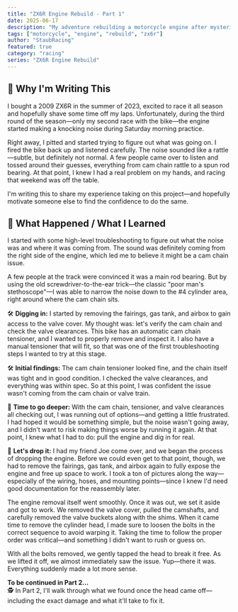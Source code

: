 ```yaml
---
title: "ZX6R Engine Rebuild - Part 1"
date: 2025-06-17
description: "My adventure rebuilding a motorcycle engine after mysterious knocking"
tags: ["motorcycle", "engine", "rebuild", "zx6r"]
author: "StaubRacing"
featured: true
category: "racing"
series: "ZX6R Engine Rebuild"
---
```


## 🧠 Why I'm Writing This

I bought a 2009 ZX6R in the summer of 2023, excited to race it all season and hopefully shave some time off my laps. Unfortunately, during the third round of the season—only my second race with the bike—the engine started making a knocking noise during Saturday morning practice.

Right away, I pitted and started trying to figure out what was going on. I fired the bike back up and listened carefully. The noise sounded like a rattle—subtle, but definitely not normal. A few people came over to listen and tossed around their guesses, everything from cam chain rattle to a spun rod bearing. At that point, I knew I had a real problem on my hands, and racing that weekend was off the table.

I'm writing this to share my experience taking on this project—and hopefully motivate someone else to find the confidence to do the same.

## 💬 What Happened / What I Learned

I started with some high-level troubleshooting to figure out what the noise was and where it was coming from. The sound was definitely coming from the right side of the engine, which led me to believe it might be a cam chain issue.

A few people at the track were convinced it was a main rod bearing. But by using the old screwdriver-to-the-ear trick—the classic "poor man's stethoscope"—I was able to narrow the noise down to the #4 cylinder area, right around where the cam chain sits.

🛠️ **Digging in:** I started by removing the fairings, gas tank, and airbox to gain access to the valve cover. My thought was: let's verify the cam chain and check the valve clearances. This bike has an automatic cam chain tensioner, and I wanted to properly remove and inspect it. I also have a manual tensioner that will fit, so that was one of the first troubleshooting steps I wanted to try at this stage.

🛠️ **Initial findings:** The cam chain tensioner looked fine, and the chain itself was tight and in good condition. I checked the valve clearances, and everything was within spec. So at this point, I was confident the issue wasn't coming from the cam chain or valve train.

🔧 **Time to go deeper:** With the cam chain, tensioner, and valve clearances all checking out, I was running out of options—and getting a little frustrated. I had hoped it would be something simple, but the noise wasn't going away, and I didn't want to risk making things worse by running it again. At that point, I knew what I had to do: pull the engine and dig in for real.

🧰 **Let's drop it:** I had my friend Joe come over, and we began the process of dropping the engine. Before we could even get to that point, though, we had to remove the fairings, gas tank, and airbox again to fully expose the engine and free up space to work. I took a ton of pictures along the way—especially of the wiring, hoses, and mounting points—since I knew I'd need good documentation for the reassembly later.

The engine removal itself went smoothly. Once it was out, we set it aside and got to work. We removed the valve cover, pulled the camshafts, and carefully removed the valve buckets along with the shims. When it came time to remove the cylinder head, I made sure to loosen the bolts in the correct sequence to avoid warping it. Taking the time to follow the proper order was critical—and something I didn't want to rush or guess on.

With all the bolts removed, we gently tapped the head to break it free. As we lifted it off, we almost immediately saw the issue. Yup—there it was. Everything suddenly made a lot more sense.

**To be continued in Part 2...**  
🕵️ In Part 2, I'll walk through what we found once the head came off—including the exact damage and what it'll take to fix it.
